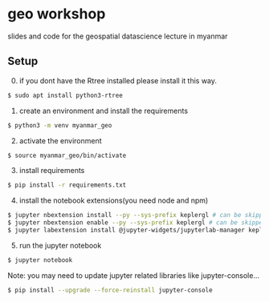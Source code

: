 # geo workshop

slides and code for the geospatial datascience lecture in myanmar

## Setup
0. if you dont have the Rtree installed please install it this way.
```sh
$ sudo apt install python3-rtree
```

1. create an environment and install the requirements
```sh
$ python3 -m venv myanmar_geo
```
2. activate the environment
```sh
$ source myanmar_geo/bin/activate
```
3. install requirements
```sh
$ pip install -r requirements.txt
```
4. install the notebook extensions(you need node and npm)

```sh
$ jupyter nbextension install --py --sys-prefix keplergl # can be skipped for notebook 5.3 and above
$ jupyter nbextension enable --py --sys-prefix keplergl # can be skipped for notebook 5.3 and above
$ jupyter labextension install @jupyter-widgets/jupyterlab-manager keplergl-jupyter
```
5. run the jupyter notebook
```sh
$ jupyter notebook
```

Note: you may need to update jupyter related libraries like jupyter-console...
```sh
$ pip install --upgrade --force-reinstall jupyter-console
```
